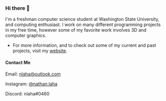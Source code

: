 ### Hi there 👋
I'm a freshman computer science student at Washington State University, and computing enthusiast. I work on many different programming projects in my free time, however some of my favorite work involves 3D and computer graphics.

- For more information, and to check out some of my current and past projects, visit my [website](https://nlaha.com).

#### Contact Me
Email: [nlaha@outlook.com](mailto:nlaha@outlook.com)

Instagram: [@nathan.laha](https://instagram.com/nathan.laha)

Discord: nlaha#0460

